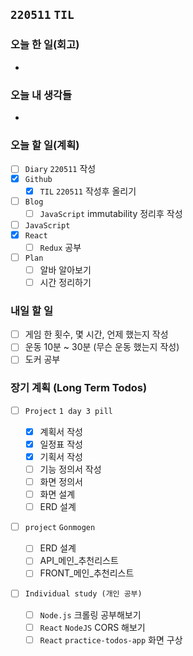 ## `220511` `TIL`

### 오늘 한 일(회고)

-

### 오늘 내 생각들

-

### 오늘 할 일(계획)

- [ ] `Diary` `220511` 작성
- [x] `Github`
  - [x] `TIL` `220511` 작성후 올리기
- [ ] `Blog`
  - [ ] `JavaScript` immutability 정리후 작성
- [ ] `JavaScript`
- [x] `React`
  - [ ] `Redux` 공부
- [ ] `Plan`
  - [ ] 알바 알아보기
  - [ ] 시간 정리하기

### 내일 할 일

- [ ] 게임 한 횟수, 몇 시간, 언제 했는지 작성
- [ ] 운동 10분 ~ 30분 (무슨 운동 했는지 작성)
- [ ] 도커 공부

### 장기 계획 (Long Term Todos)

- [ ] `Project` `1 day 3 pill`

  - [x] 계획서 작성
  - [x] 일정표 작성
  - [x] 기획서 작성
  - [ ] 기능 정의서 작성
  - [ ] 화면 정의서
  - [ ] 화면 설계
  - [ ] ERD 설계

- [ ] `project` `Gonmogen`

  - [ ] ERD 설계
  - [ ] API\_메인\_추천리스트
  - [ ] FRONT\_메인\_추천리스트

- [ ] `Individual study (개인 공부)`
  - [ ] `Node.js` 크롤링 공부해보기
  - [ ] `React` `NodeJS` CORS 해보기
  - [ ] `React` `practice-todos-app` 화면 구상
